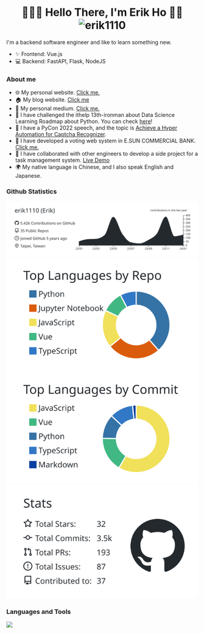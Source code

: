 <h1 align="center"> 👨🏻‍💻 Hello There, I'm Erik Ho 👋🏻 <img src="https://komarev.com/ghpvc/?username=erik1110&color=800080" alt="erik1110" /></h1>

I'm a backend software engineer and like to learn something new.
- ✨ Frontend: Vue.js
- 💻 Backend: FastAPI, Flask, NodeJS

### About me 
- 🌐 My personal website. [Click me.](https://erik1110.com/my-website/)
- 🏠 My blog website. [Click me](https://erik1110.com/)
- 📔 My personal medium. [Click me.](https://medium.com/@erikho_51835)
- 📝 I have challenged the ithelp 13th-ironman about Data Science Learning Roadmap about Python. You can check [here](https://ithelp.ithome.com.tw/users/20114380/ironman/3998)!
- 💬 I have a PyCon 2022 speech, and the topic is [Achieve a Hyper Automation for Captcha Recognizer](https://youtu.be/oD-FT_33yW4).
- 🌱 I have developed a voting web system in E.SUN COMMERCIAL BANK. [Click me.](https://github.com/esun-ai/voting_system)
- 🚀 I have collaborated with other engineers to develop a side project for a task management system. [Live Demo](https://superhandy-frontend.zeabur.app/)
- 🌍 My native language is Chinese, and I also speak English and Japanese.

### Github Statistics
![](https://raw.githubusercontent.com/erik1110/erik1110/main/profile-summary-card-output/graywhite/0-profile-details.svg)
[![](https://raw.githubusercontent.com/erik1110/erik1110/main/profile-summary-card-output/graywhite/1-repos-per-language.svg)](https://github.com/vn7n24fzkq/github-profile-summary-cards) [![](https://raw.githubusercontent.com/erik1110/erik1110/main/profile-summary-card-output/graywhite/2-most-commit-language.svg)](https://github.com/vn7n24fzkq/github-profile-summary-cards)
![](https://raw.githubusercontent.com/erik1110/erik1110/main/profile-summary-card-output/graywhite/3-stats.svg)

### Languages and Tools
![](https://skillicons.dev/icons?i=vscode,linux,gcp,nginx,nodejs,express,vue,vite,tailwind,html,css,js,ts,py,fastapi,flask,selenium,mongodb,sqlite,postgres,redis,rabbitmq,firebase,postman,docker,kubernetes,git,github,githubactions,linkedin,discord,instagram&theme=light)
